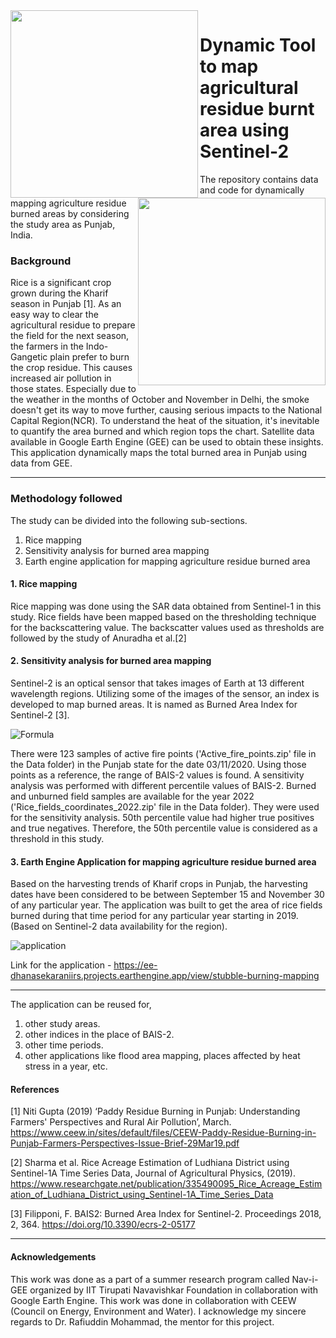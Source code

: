 
<img src="https://iittnif.com/images/logos/Logo.png" width="300" align="left">
<img src="https://geospatialmedia.s3.amazonaws.com/wp-content/uploads/2020/07/google-earth-engine.jpg" width="300" align="right">

# Dynamic Tool to map agricultural residue burnt area using Sentinel-2
The repository contains data and code for dynamically mapping agriculture residue burned areas by considering the study area as Punjab, India.

### Background
Rice is a significant crop grown during the Kharif season in Punjab [1].  As an easy way to clear the agricultural residue to prepare the field for the next season, the farmers in the Indo-Gangetic plain prefer to burn the crop residue. This causes increased air pollution in those states. Especially due to the weather in the months of October and November in Delhi, the smoke doesn't get its way to move further, causing serious impacts to the National Capital Region(NCR). To understand the heat of the situation, it's inevitable to quantify the area burned and which region tops the chart. Satellite data available in Google Earth Engine (GEE) can be used to obtain these insights. This application dynamically maps the total burned area in Punjab using data from GEE.
***
### Methodology followed

The study can be divided into the following sub-sections.
1. Rice mapping
2. Sensitivity analysis for burned area mapping
3. Earth engine application for mapping agriculture residue burned area

#### 1. Rice mapping
Rice mapping was done using the SAR data obtained from Sentinel-1 in this study. Rice fields have been mapped based on the thresholding technique for the backscattering value. The backscatter values used as thresholds are followed by the study of Anuradha et al.[2] 

#### 2. Sensitivity analysis for burned area mapping
Sentinel-2 is an optical sensor that takes images of Earth at 13 different wavelength regions. Utilizing some of the images of the sensor, an index is developed to map burned areas. It is named as Burned Area Index for Sentinel-2 [3].

![Formula](https://drive.google.com/uc?authuser=0&id=1BdLa-b8_c1MGKHbcitXFQRL05jO2rJOP&export=download)

There were 123 samples of active fire points ('Active_fire_points.zip' file in the Data folder) in the Punjab state for the date 03/11/2020. Using those points as a reference, the range of BAIS-2 values is found. A sensitivity analysis was performed with different percentile values of BAIS-2. Burned and unburned field samples are available for the year 2022 ('Rice_fields_coordinates_2022.zip' file in the Data folder). They were used for the sensitivity analysis. 50th percentile value had higher true positives and true negatives. Therefore, the 50th percentile value is considered as a threshold in this study.

#### 3. Earth Engine Application for mapping agriculture residue burned area
Based on the harvesting trends of Kharif crops in Punjab, the harvesting dates have been considered to be between September 15 and November 30 of any particular year. The application was built to get the area of rice fields burned during that time period for any particular year starting in 2019. (Based on Sentinel-2 data availability for the region).

![application](https://drive.google.com/uc?authuser=0&id=1ddwymDhlPxQZnBj6A3J_43ghD0nQqzcW&export=download)

Link for the application - https://ee-dhanasekaraniirs.projects.earthengine.app/view/stubble-burning-mapping

---

The application can be reused for,
1. other study areas.
2. other indices in the place of BAIS-2.
3. other time periods.
4. other applications like flood area mapping, places affected by heat stress in a year, etc.

#### References

[1] Niti Gupta (2019) ‘Paddy Residue Burning in Punjab: Understanding Farmers' Perspectives and Rural Air Pollution’, March. https://www.ceew.in/sites/default/files/CEEW-Paddy-Residue-Burning-in-Punjab-Farmers-Perspectives-Issue-Brief-29Mar19.pdf

[2] Sharma et al. Rice Acreage Estimation of Ludhiana District using Sentinel-1A Time Series Data, Journal of Agricultural Physics, (2019). https://www.researchgate.net/publication/335490095_Rice_Acreage_Estimation_of_Ludhiana_District_using_Sentinel-1A_Time_Series_Data

[3] Filipponi, F. BAIS2: Burned Area Index for Sentinel-2. Proceedings 2018, 2, 364. https://doi.org/10.3390/ecrs-2-05177

---

#### Acknowledgements
This work was done as a part of a summer research program called Nav-i-GEE organized by IIT Tirupati Navavishkar Foundation in collaboration with Google Earth Engine. This work was done in collaboration with CEEW (Council on Energy, Environment and Water). I acknowledge my sincere regards to Dr. Rafiuddin Mohammad, the mentor for this project.
